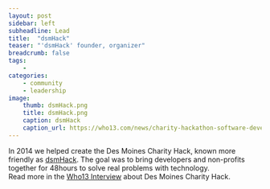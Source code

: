 ```yaml
---
layout: post
sidebar: left
subheadline: Lead
title:  "dsmHack"
teaser: "'dsmHack' founder, organizer"
breadcrumb: false
tags:
    - 
categories:
    - community
    - leadership
image:
    thumb: dsmHack.png
    title: dsmHack.png
    caption: dsmHack
    caption_url: https://who13.com/news/charity-hackathon-software-developers-to-help-non-profits/
---
```

In 2014 we helped create the Des Moines Charity Hack, known more friendly as <a href='https://dsmhack.org/' target='new'>dsmHack</a>. 
The goal was to bring developers and non-profits together for 48hours to solve real problems with technology.  
Read more in the <a href='https://who13.com/news/charity-hackathon-software-developers-to-help-non-profits/' target='new'>Who13 Interview</a> about Des Moines Charity Hack.



